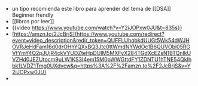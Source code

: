 - un tipo recomienda este libro para aprender del tema de [[DSA]] Beginner frendly
- [[libros por leer]]
- {{video https://www.youtube.com/watch?v=Y2iJOPxw0JU&t=835s}}
- [https://amzn.to/2JcBrjS](https://www.youtube.com/redirect?event=video_description&redir_token=QUFFLUhqbkdUUGt5Wk54dWJHOVRJeHdFam16d0drOHhYQXxBQ3Jtc0ttWmdNYWdOc1B6QUVObi05RGVfYmY4Q2pJUjR4ckVYUDZteHpDUlM5MXFyX284TGdXcEZsN1BTQnlkUVZHd0JEZUtpcm9uLW1KS3I4em15M0pWWGttdFY1ZDNTU1hTNE54Qklhbk1LVDZ1Tmg0UXdvcw&q=https%3A%2F%2Famzn.to%2F2JcBrjS&v=Y2iJOPxw0JU)
-